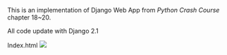 This is an implementation of Django Web App from *Python Crash Course* chapter 18~20.

All code update with Django 2.1

Index.html
![](https://ws3.sinaimg.cn/large/006tNbRwgy1fyca0u74hkj30x80f4765.jpg)

